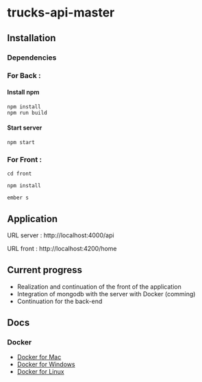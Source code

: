 # trucks-api-master


## Installation

### Dependencies

### For Back :

#### Install npm

```
npm install
npm run build
```

#### Start server
`npm start`


### For Front :

`cd front`

`npm install`

`ember s`


## Application

URL server : http://localhost:4000/api

URL front : http://localhost:4200/home

## Current progress
* Realization and continuation of the front of the application
* Integration of mongodb with the server with Docker (comming)
* Continuation for the back-end

## Docs

### Docker

* [Docker for Mac](https://docs.docker.com/docker-for-mac/)
* [Docker for Windows](https://docs.docker.com/docker-for-windows/)
* [Docker for Linux](https://docs.docker.com/engine/installation/linux/)



